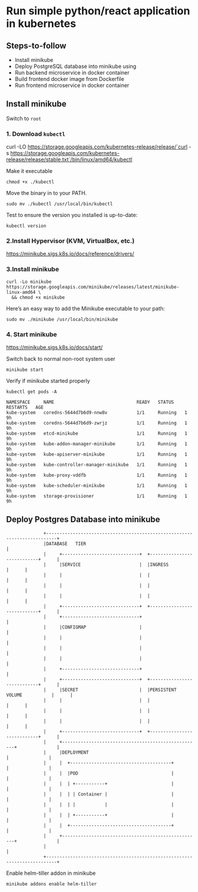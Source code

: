 # Run simple python/react application in kubernetes

## Steps-to-follow
* Install minikube
* Deploy PostgreSQL database into minikube using 
* Run backend microservice in docker container 
* Build frontend docker image from Dockerfile
* Run frontend microservice in docker container

## Install minikube
Switch to `root`

### 1. Download `kubectl`

curl -LO https://storage.googleapis.com/kubernetes-release/release/`curl -s https://storage.googleapis.com/kubernetes-release/release/stable.txt`/bin/linux/amd64/kubectl

Make it executable
```
chmod +x ./kubectl
```
Move the binary in to your PATH.
```
sudo mv ./kubectl /usr/local/bin/kubectl
```
Test to ensure the version you installed is up-to-date:
```
kubectl version
```

### 2.Install Hypervisor (KVM, VirtualBox, etc.)
https://minikube.sigs.k8s.io/docs/reference/drivers/
### 3.Install minikube
```
curl -Lo minikube https://storage.googleapis.com/minikube/releases/latest/minikube-linux-amd64 \
  && chmod +x minikube
```
Here’s an easy way to add the Minikube executable to your path:
```
sudo mv ./minikube /usr/local/bin/minikube
```
### 4. Start minikube
https://minikube.sigs.k8s.io/docs/start/

Switch back to normal non-root system user

```
minikube start
```
Verify if minikube started properly

```
kubectl get pods -A

NAMESPACE     NAME                               READY   STATUS    RESTARTS   AGE
kube-system   coredns-5644d7b6d9-nnw8v           1/1     Running   1          9h
kube-system   coredns-5644d7b6d9-zwrjz           1/1     Running   1          9h
kube-system   etcd-minikube                      1/1     Running   1          9h
kube-system   kube-addon-manager-minikube        1/1     Running   1          9h
kube-system   kube-apiserver-minikube            1/1     Running   1          9h
kube-system   kube-controller-manager-minikube   1/1     Running   1          9h
kube-system   kube-proxy-vddfb                   1/1     Running   1          9h
kube-system   kube-scheduler-minikube            1/1     Running   1          9h
kube-system   storage-provisioner                1/1     Running   1          9h
```

## Deploy Postgres Database into minikube

```
              +--------------------------------------------------------------------------+
              |DATABASE   TIER                                                           |
              |     +-----------------------------+  +----------------------------+      |
              |     |SERVICE                      |  |INGRESS                     |      |
              |     |                             |  |                            |      |
              |     |                             |  |                            |      |
              |     |                             |  |                            |      |
              |     +-----------------------------+  +----------------------------+      |
              |     +-----------------------------+                                      |
              |     |CONFIGMAP                    |                                      |
              |     |                             |                                      |
              |     |                             |                                      |
              |     |                             |                                      |
              |     +-----------------------------+                                      |
              |     +-----------------------------+  +----------------------------+      |
              |     |SECRET                       |  |PERSISTENT VOLUME           |      |
              |     |                             |  |                            |      |
              |     |                             |  |                            |      |
              |     |                             |  |                            |      |
              |     +-----------------------------+  +----------------------------+      |
              |     +----------------------------------------------------+               |
              |     |DEPLOYMENT                                          |               |
              |     |  +--------------------------------------+          |               |
              |     |  |POD                                   |          |               |
              |     |  | +-----------+                        |          |               |
              |     |  | | Container |                        |          |               |
              |     |  | |           |                        |          |               |
              |     |  | +-----------+                        |          |               |
              |     |  +--------------------------------------+          |               |
              |     +----------------------------------------------------+               |
              |                                                                          |
              +--------------------------------------------------------------------------+

```





Enable helm-tiller addon in minikube
```
minikube addons enable helm-tiller
```